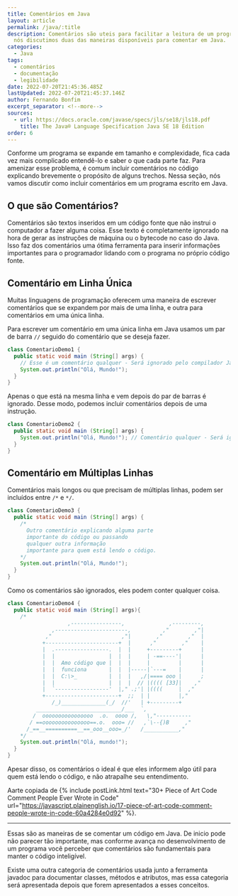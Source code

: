 ```yaml
---
title: Comentários em Java
layout: article
permalink: /java/:title
description: Comentários são uteis para facilitar a leitura de um programa. Aqui
  nós discutimos duas das maneiras disponíveis para comentar em Java.
categories:
  - Java
tags:
  - comentários
  - documentação
  - legibilidade
date: 2022-07-20T21:45:36.485Z
lastUpdated: 2022-07-20T21:45:37.146Z
author: Fernando Bonfim
excerpt_separator: <!--more-->
sources:
  - url: https://docs.oracle.com/javase/specs/jls/se18/jls18.pdf
    title: The Java® Language Specification Java SE 18 Edition
order: 6
---
```

Conforme um programa se expande em tamanho e complexidade, fica cada vez mais complicado entendê-lo e saber o que cada parte faz. Para amenizar esse problema, é comum incluir comentários no código explicando brevemente o propósito de alguns trechos. Nessa seção, nós vamos discutir como incluir comentários em um programa escrito em Java.

## O que são Comentários?

Comentários são textos inseridos em um código fonte que não instrui o computador a fazer alguma coisa. Esse texto é completamente ignorado na hora de gerar as instruções de máquina ou o bytecode no caso do Java. Isso faz dos comentários uma ótima ferramenta para inserir informações importantes para o programador lidando com o programa no próprio código fonte.

## Comentário em Linha Única

Muitas linguagens de programação oferecem uma maneira de escrever comentários que se expandem por mais de uma linha, e outra para comentários em uma única linha. 

Para escrever um comentário em uma única linha em Java usamos um par de barra `//` seguido do comentário que se deseja fazer.

```java
class ComentarioDemo1 {
  public static void main (String[] args) {
    // Esse é um comentário qualquer - Será ignorado pelo compilador Java
    System.out.println("Olá, Mundo!");
  }
}
```

Apenas o que está na mesma linha e vem depois do par de barras é ignorado. Desse modo, podemos incluir comentários depois de uma instrução.

```java
class ComentarioDemo2 {
  public static void main (String[] args) {
    System.out.println("Olá, Mundo!"); // Comentário qualquer - Será ignorado pelo compilador Java
  }
}
```

## Comentário em Múltiplas Linhas

Comentários mais longos ou que precisam de múltiplas linhas, podem ser incluídos entre `/*` e `*/`. 

```java
class ComentarioDemo3 {
  public static void main (String[] args) {
    /*
      Outro comentário explicando alguma parte
      importante do código ou passando 
      qualquer outra informação
      importante para quem está lendo o código.
    */
    System.out.println("Olá, Mundo!");
  }
}
```

Como os comentários são ignorados, eles podem conter qualquer coisa. 

```java
class ComentarioDemo4 {
  public static void main (String[] args){
    /*
                   ,----------------,              ,---------,
              ,-----------------------,          ,"        ,"|
            ,"                      ,"|        ,"        ,"  |
           +-----------------------+  |      ,"        ,"    |
           |  .-----------------.  |  |     +---------+      |
           |  |                 |  |  |     | -==----'|      |
           |  |  Amo código que |  |  |     |         |      |
           |  |  funciona       |  |  |-----|`---=    |      |
           |  |  C:\>_          |  |  |   ,/|==== ooo |      ;
           |  |                 |  |  |  // |(((( [33]|    ,"
           |  `-----------------'  |," .;'| |((((     |  ,"
           +-----------------------+  ;;  | |         |,"
              /_)______________(_/  //'   | +---------+
         ___________________________/___  `,
        /  oooooooooooooooo  .o.  oooo /,   \,"-----------
       / ==ooooooooooooooo==.o.  ooo= //   ,`\--{)B     ,"
      /_==__==========__==_ooo__ooo=_/'   /___________,"
    */
    System.out.println("Olá, mundo!");
  }
}
```

Apesar disso, os comentários o ideal é que eles informem algo útil para quem está lendo o código, e não atrapalhe seu entendimento. 

Aarte copiada de {% include postLink.html text="30+ Piece of Art Code Comment People Ever Wrote in Code" url="https://javascript.plainenglish.io/17-piece-of-art-code-comment-people-wrote-in-code-60a4284e0d92" %}.

- - -

Essas são as maneiras de se comentar um código em Java. De inicio pode não parecer tão importante, mas conforme avança no desenvolvimento de um programa você perceber que comentários são fundamentais para manter o código inteligível. 

Existe uma outra categoria de comentários usada junto a ferramenta javadoc para documentar classes, métodos e atributos, mas essa categoria será apresentada depois que forem apresentados a esses conceitos.
